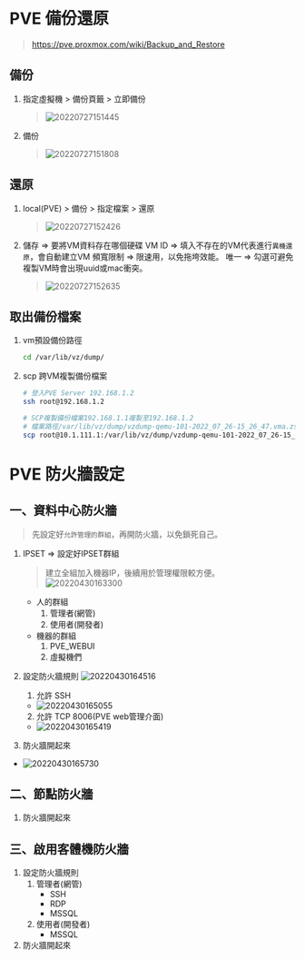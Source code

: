 # PVE 備份還原
> https://pve.proxmox.com/wiki/Backup_and_Restore
## 備份
    
1. 指定虛擬機 > 備份頁籤 > 立即備份
    > ![20220727151445](https://raw.githubusercontent.com/orange9982239/ImageHosting/master/images/20220727151445.png)


2. 備份
    > ![20220727151808](https://raw.githubusercontent.com/orange9982239/ImageHosting/master/images/20220727151808.png)
   
## 還原
1. local(PVE) > 備份 > 指定檔案 > 還原
    > ![20220727152426](https://raw.githubusercontent.com/orange9982239/ImageHosting/master/images/20220727152426.png)
2. 儲存     => 要將VM資料存在哪個硬碟
   VM ID    => 填入不存在的VM代表進行`異機還原`，會自動建立VM
   頻寬限制 => 限速用，以免拖垮效能。
   唯一     => 勾選可避免複製VM時會出現uuid或mac衝突。
   > ![20220727152635](https://raw.githubusercontent.com/orange9982239/ImageHosting/master/images/20220727152635.png)

## 取出備份檔案
1. vm預設備份路徑
    ```bash
    cd /var/lib/vz/dump/
    ```
2. scp 跨VM複製備份檔案
    ```bash
    # 登入PVE Server 192.168.1.2 
    ssh root@192.168.1.2

    # SCP複製備份檔案192.168.1.1複製至192.168.1.2
    # 檔案路徑/var/lib/vz/dump/vzdump-qemu-101-2022_07_26-15_26_47.vma.zst
    scp root@10.1.111.1:/var/lib/vz/dump/vzdump-qemu-101-2022_07_26-15_26_47.vma.zst /var/lib/vz/dump/vzdump-qemu-101-2022_07_26-15_26_47.vma.zst
    ```
# PVE 防火牆設定
## 一、資料中心防火牆
> 先設定好`允許管理的群組`，再開防火牆，以免鎖死自己。
1. IPSET => 設定好IPSET群組
    > 建立全組加入機器IP，後續用於管理權限較方便。
    ![20220430163300](https://raw.githubusercontent.com/orange9982239/ImageHosting/master/images/20220430163300.png)
    * 人的群組
	    1. 管理者(網管)
        2. 使用者(開發者)
    * 機器的群組
        1. PVE_WEBUI
	    2. 虛擬機們

2. 設定防火牆規則
![20220430164516](https://raw.githubusercontent.com/orange9982239/ImageHosting/master/images/20220430164516.png)
    1. 允許 SSH
    * ![20220430165055](https://raw.githubusercontent.com/orange9982239/ImageHosting/master/images/20220430165055.png)
    2. 允許 TCP 8006(PVE web管理介面)
    * ![20220430165419](https://raw.githubusercontent.com/orange9982239/ImageHosting/master/images/20220430165419.png)
3. 防火牆開起來
* ![20220430165730](https://raw.githubusercontent.com/orange9982239/ImageHosting/master/images/20220430165730.png)
## 二、節點防火牆
1. 防火牆開起來

## 三、啟用客體機防火牆
1. 設定防火牆規則
    1. 管理者(網管)
        * SSH
        * RDP
        * MSSQL
    2. 使用者(開發者)
        * MSSQL
2. 防火牆開起來